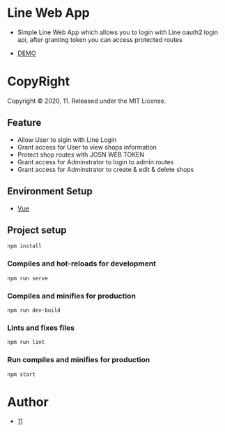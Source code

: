 # Line Web App

- Simple Line Web App which allows you to login with Line oauth2 login api, after granting token you can access protected routes

- [DEMO](https://sheltered-brushlands-27967.herokuapp.com)

# CopyRight
Copyright © 2020, 11. Released under the MIT License.

## Feature

- Allow User to sigin with Line Login
- Grant access for User to view shops information
- Protect shop routes with JOSN WEB TOKEN
- Grant access for Adminstrator to login to admin routes
- Grant access for Adminstrator to create & edit & delete shops

## Environment Setup

- [Vue](https://cli.vuejs.org/zh/guide/)

## Project setup
```
npm install
```

### Compiles and hot-reloads for development
```
npm run serve
```

### Compiles and minifies for production
```
npm run dev-build
```

### Lints and fixes files
```
npm run lint
```

### Run compiles and minifies for production
```
npm start
```

# Author
- [11](https://github.com/libterty)
